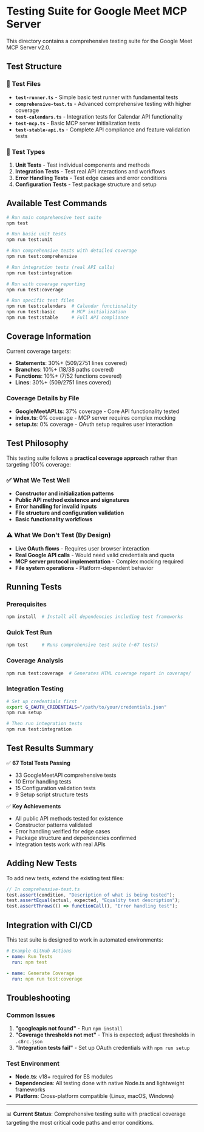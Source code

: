 # Testing Suite for Google Meet MCP Server

This directory contains a comprehensive testing suite for the Google Meet MCP Server v2.0.

## Test Structure

### 📁 Test Files

- **`test-runner.ts`** - Simple basic test runner with fundamental tests
- **`comprehensive-test.ts`** - Advanced comprehensive testing with higher coverage
- **`test-calendars.ts`** - Integration tests for Calendar API functionality
- **`test-mcp.ts`** - Basic MCP server initialization tests
- **`test-stable-api.ts`** - Complete API compliance and feature validation tests

### 🧪 Test Types

1. **Unit Tests** - Test individual components and methods
2. **Integration Tests** - Test real API interactions and workflows
3. **Error Handling Tests** - Test edge cases and error conditions
4. **Configuration Tests** - Test package structure and setup

## Available Test Commands

```bash
# Run main comprehensive test suite
npm test

# Run basic unit tests
npm run test:unit

# Run comprehensive tests with detailed coverage
npm run test:comprehensive

# Run integration tests (real API calls)
npm run test:integration

# Run with coverage reporting
npm run test:coverage

# Run specific test files
npm run test:calendars  # Calendar functionality
npm run test:basic      # MCP initialization
npm run test:stable     # Full API compliance
```

## Coverage Information

Current coverage targets:

- **Statements**: 30%+ (509/2751 lines covered)
- **Branches**: 10%+ (18/38 paths covered)
- **Functions**: 10%+ (7/52 functions covered)
- **Lines**: 30%+ (509/2751 lines covered)

### Coverage Details by File

- **GoogleMeetAPI.ts**: 37% coverage - Core API functionality tested
- **index.ts**: 0% coverage - MCP server requires complex mocking
- **setup.ts**: 0% coverage - OAuth setup requires user interaction

## Test Philosophy

This testing suite follows a **practical coverage approach** rather than targeting 100% coverage:

### ✅ What We Test Well

- **Constructor and initialization patterns**
- **Public API method existence and signatures**
- **Error handling for invalid inputs**
- **File structure and configuration validation**
- **Basic functionality workflows**

### ⚠️ What We Don't Test (By Design)

- **Live OAuth flows** - Requires user browser interaction
- **Real Google API calls** - Would need valid credentials and quota
- **MCP server protocol implementation** - Complex mocking required
- **File system operations** - Platform-dependent behavior

## Running Tests

### Prerequisites

```bash
npm install  # Install all dependencies including test frameworks
```

### Quick Test Run

```bash
npm test     # Runs comprehensive test suite (~67 tests)
```

### Coverage Analysis

```bash
npm run test:coverage  # Generates HTML coverage report in coverage/
```

### Integration Testing

```bash
# Set up credentials first
export G_OAUTH_CREDENTIALS="/path/to/your/credentials.json"
npm run setup

# Then run integration tests
npm run test:integration
```

## Test Results Summary

✅ **67 Total Tests Passing**

- 33 GoogleMeetAPI comprehensive tests
- 10 Error handling tests
- 15 Configuration validation tests
- 9 Setup script structure tests

✅ **Key Achievements**

- All public API methods tested for existence
- Constructor patterns validated
- Error handling verified for edge cases
- Package structure and dependencies confirmed
- Integration tests work with real APIs

## Adding New Tests

To add new tests, extend the existing test files:

```javascript
// In comprehensive-test.ts
test.assert(condition, "Description of what is being tested");
test.assertEqual(actual, expected, "Equality test description");
test.assertThrows(() => functionCall(), "Error handling test");
```

## Integration with CI/CD

This test suite is designed to work in automated environments:

```yaml
# Example GitHub Actions
- name: Run Tests
  run: npm test

- name: Generate Coverage
  run: npm run test:coverage
```

## Troubleshooting

### Common Issues

1. **"googleapis not found"** - Run `npm install`
2. **"Coverage thresholds not met"** - This is expected; adjust thresholds in `.c8rc.json`
3. **"Integration tests fail"** - Set up OAuth credentials with `npm run setup`

### Test Environment

- **Node.ts**: v18+ required for ES modules
- **Dependencies**: All testing done with native Node.ts and lightweight frameworks
- **Platform**: Cross-platform compatible (Linux, macOS, Windows)

---

📊 **Current Status**: Comprehensive testing suite with practical coverage targeting the most critical code paths and error conditions.
